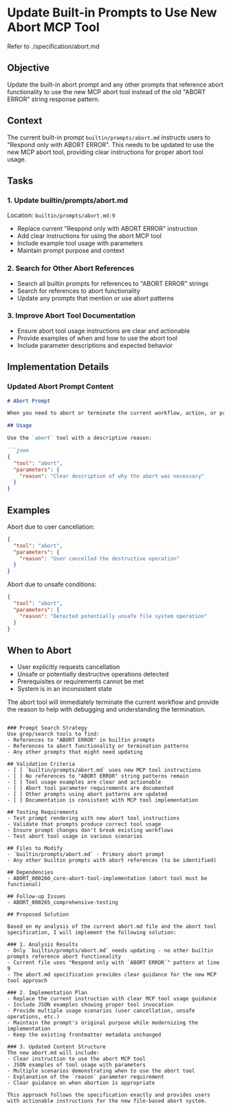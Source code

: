 # Update Built-in Prompts to Use New Abort MCP Tool

Refer to ./specification/abort.md

## Objective
Update the built-in abort prompt and any other prompts that reference abort functionality to use the new MCP abort tool instead of the old "ABORT ERROR" string response pattern.

## Context
The current built-in prompt `builtin/prompts/abort.md` instructs users to "Respond only with ABORT ERROR". This needs to be updated to use the new MCP abort tool, providing clear instructions for proper abort tool usage.

## Tasks

### 1. Update builtin/prompts/abort.md
Location: `builtin/prompts/abort.md:9`
- Replace current "Respond only with ABORT ERROR" instruction
- Add clear instructions for using the abort MCP tool
- Include example tool usage with parameters
- Maintain prompt purpose and context

### 2. Search for Other Abort References
- Search all builtin prompts for references to "ABORT ERROR" strings
- Search for references to abort functionality
- Update any prompts that mention or use abort patterns

### 3. Improve Abort Tool Documentation
- Ensure abort tool usage instructions are clear and actionable
- Provide examples of when and how to use the abort tool
- Include parameter descriptions and expected behavior

## Implementation Details

### Updated Abort Prompt Content
```markdown
# Abort Prompt

When you need to abort or terminate the current workflow, action, or process, use the abort MCP tool instead of continuing.

## Usage

Use the `abort` tool with a descriptive reason:

```json
{
  "tool": "abort",
  "parameters": {
    "reason": "Clear description of why the abort was necessary"
  }
}
```

## Examples

Abort due to user cancellation:
```json
{
  "tool": "abort", 
  "parameters": {
    "reason": "User cancelled the destructive operation"
  }
}
```

Abort due to unsafe conditions:
```json
{
  "tool": "abort",
  "parameters": {
    "reason": "Detected potentially unsafe file system operation"
  }
}
```

## When to Abort

- User explicitly requests cancellation
- Unsafe or potentially destructive operations detected
- Prerequisites or requirements cannot be met
- System is in an inconsistent state

The abort tool will immediately terminate the current workflow and provide the reason to help with debugging and understanding the termination.
```

### Prompt Search Strategy
Use grep/search tools to find:
- References to "ABORT ERROR" in builtin prompts
- References to abort functionality or termination patterns
- Any other prompts that might need updating

## Validation Criteria
- [ ] `builtin/prompts/abort.md` uses new MCP tool instructions
- [ ] No references to "ABORT ERROR" string patterns remain
- [ ] Tool usage examples are clear and actionable
- [ ] Abort tool parameter requirements are documented
- [ ] Other prompts using abort patterns are updated
- [ ] Documentation is consistent with MCP tool implementation

## Testing Requirements
- Test prompt rendering with new abort tool instructions
- Validate that prompts produce correct tool usage
- Ensure prompt changes don't break existing workflows
- Test abort tool usage in various scenarios

## Files to Modify
- `builtin/prompts/abort.md` - Primary abort prompt
- Any other builtin prompts with abort references (to be identified)

## Dependencies
- ABORT_000260_core-abort-tool-implementation (abort tool must be functional)

## Follow-up Issues
- ABORT_000265_comprehensive-testing

## Proposed Solution

Based on my analysis of the current abort.md file and the abort tool specification, I will implement the following solution:

### 1. Analysis Results
- Only `builtin/prompts/abort.md` needs updating - no other builtin prompts reference abort functionality
- Current file uses "Respond only with `ABORT ERROR`" pattern at line 9
- The abort.md specification provides clear guidance for the new MCP tool approach

### 2. Implementation Plan
- Replace the current instruction with clear MCP tool usage guidance
- Include JSON examples showing proper tool invocation
- Provide multiple usage scenarios (user cancellation, unsafe operations, etc.)
- Maintain the prompt's original purpose while modernizing the implementation
- Keep the existing frontmatter metadata unchanged

### 3. Updated Content Structure
The new abort.md will include:
- Clear instruction to use the abort MCP tool
- JSON examples of tool usage with parameters
- Multiple scenarios demonstrating when to use the abort tool
- Explanation of the `reason` parameter requirement
- Clear guidance on when abortion is appropriate

This approach follows the specification exactly and provides users with actionable instructions for the new file-based abort system.